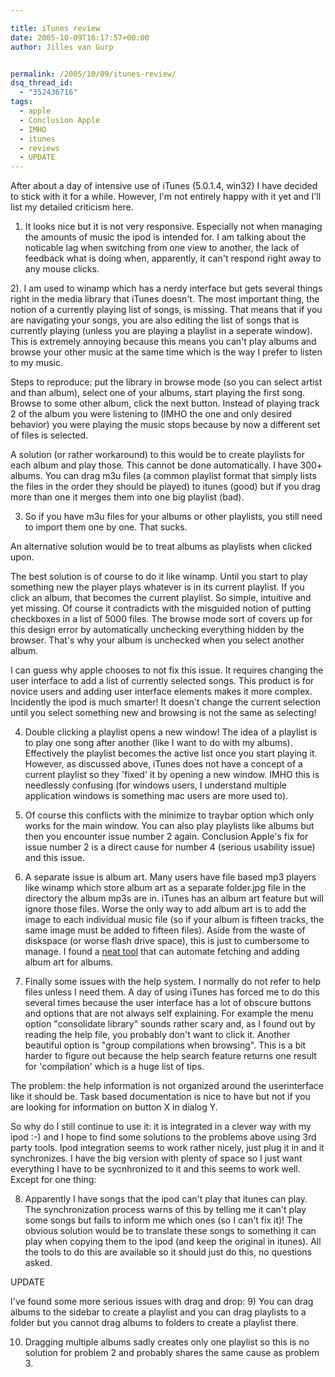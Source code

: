 ```yaml
---

title: iTunes review
date: 2005-10-09T16:17:57+00:00
author: Jilles van Gurp


permalink: /2005/10/09/itunes-review/
dsq_thread_id:
  - "352436716"
tags:
  - apple
  - Conclusion Apple
  - IMHO
  - itunes
  - reviews
  - UPDATE
---
```

After about a day of intensive use of iTunes (5.0.1.4, win32) I have decided to stick with it for a while. However, I'm not entirely happy with it yet and I'll list my detailed criticism here.

1) It looks nice but it is not very responsive. Especially not when managing the amounts of music the ipod is intended for. I am talking about the noticable lag when switching from one view to another, the lack of feedback what is doing when, apparently, it can't respond right away to any mouse clicks.

2). I am used to winamp which has a nerdy interface but gets several things right in the media library that iTunes doesn't. The most important thing, the notion of a currently playing list of songs, is missing. That means that if you are navigating your songs, you are also editing the list of songs that is currently playing (unless you are playing a playlist in a seperate window). This is extremely annoying because this means you can't play albums and browse your other music at the same time which is the way I prefer to listen to my music. 

Steps to reproduce: put the library in browse mode (so you can select artist and than album), select one of your albums, start playing the first song. Browse to some other album, click the next button. Instead of playing track 2 of the album you were listening to (IMHO the one and only desired behavior) you were playing the music stops because by now a different set of files is selected.

A solution (or rather workaround) to this would be to create playlists for each album and play those. This cannot be done automatically. I have 300+ albums. You can drag m3u files (a common playlist format that simply lists the files in the order they should be played) to itunes (good) but if you drag more than one it merges them into one big playlist (bad). 

3) So if you have m3u files for your albums or other playlists, you still need to import them one by one. That sucks. 

An alternative solution would be to treat albums as playlists when clicked upon.

The best solution is of course to do it like winamp. Until you start to play something new the player plays whatever is in its current playlist. If you click an album, that becomes the current playlist. So simple, intuitive and yet missing. Of course it contradicts with the misguided notion of putting checkboxes in a list of 5000 files. The browse mode sort of covers up for this design error by automatically unchecking everything hidden by the browser. That's why your album is unchecked when you select another album.

I can guess why apple chooses to not fix this issue. It requires changing the user interface to add a list of currently selected songs. This product is for novice users and adding user interface elements makes it more complex.  Incidently the ipod is much smarter! It doesn't change the current selection until you select something new and browsing is not the same as selecting!

4) Double clicking a playlist opens a new window! The idea of a playlist is to play one song after another (like I want to do with my albums). Effectively the playlist becomes the active list once you start playing it. However, as discussed above, iTunes does not have a concept of a current playlist so they 'fixed' it by opening a new window. IMHO this is needlessly confusing (for windows users, I understand multiple application windows is something mac users are more used to). 

5) Of course this conflicts with the minimize to traybar option which only works for the main window. You can also play playlists like albums but then you encounter issue number 2 again. Conclusion Apple's fix for issue number 2 is a direct cause for number 4 (serious usability issue) and this issue.

6) A separate issue is album art. Many users have file based mp3 players like winamp which store album art as a separate folder.jpg file in the directory the album mp3s are in. iTunes has an album art feature but will ignore those files. Worse the only way to add album art is to add the image to each individual music file (so if your album is fifteen tracks, the same image must be added to fifteen files). Aside from the waste of diskspace (or worse flash drive space), this is just to cumbersome to manage. I found a [neat tool](http://www.yvg.com/itunesartimporter.shtml) that can automate fetching and adding album art for albums.

7) Finally some issues with the help system. I normally do not refer to help files unless I need them. A day of using iTunes has forced me to do this several times because the user interface has a lot of obscure buttons and options that are not always self explaining. For example the menu option "consolidate library" sounds rather scary and, as I found out by reading the help file, you probably don't want to click it. Another beautiful option is "group compilations when browsing". This is a bit harder to figure out because the help search feature returns one result for 'compilation' which is a huge list of tips.

The problem: the help information is not organized around the userinterface like it should be. Task based documentation is nice to have but not if you are looking for information on button X in dialog Y.

So why do I still continue to use it: it is integrated in a clever way with my ipod :-) and I hope to find some solutions to the problems above using 3rd party tools. Ipod integration seems to work rather nicely, just plug it in and it synchronizes. I have the big version with plenty of space so I just want everything I have to be sycnhronized to it and this seems to work well. Except for one thing:

8) Apparently I have songs that the ipod can't play that itunes can play. The synchronization process warns of this by telling me it can't play some songs but fails to inform me which ones (so I can't fix it)! The obvious solution would be to translate these songs to something it can play when copying them to the ipod (and keep the original in itunes). All the tools to do this are available so it should just do this, no questions asked.

UPDATE

I've found some more serious issues with drag and drop:
9) You can drag albums to the sidebar to create a playlist and you can drag playlists to a folder but you cannot drag albums to folders to create a playlist there.

10) Dragging multiple albums sadly creates only one playlist so this is no solution for problem 2 and probably shares the same cause as problem 3.